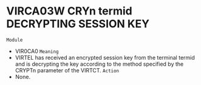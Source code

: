 # VIRCA03W CRYn termid DECRYPTING SESSION KEY
`Module`
- VIR0CA0
`Meaning`
- VIRTEL has received an encrypted session key from the terminal termid and is decrypting the key according to the method specified by the CRYPTn parameter of the VIRTCT.
`Action`
- None.
